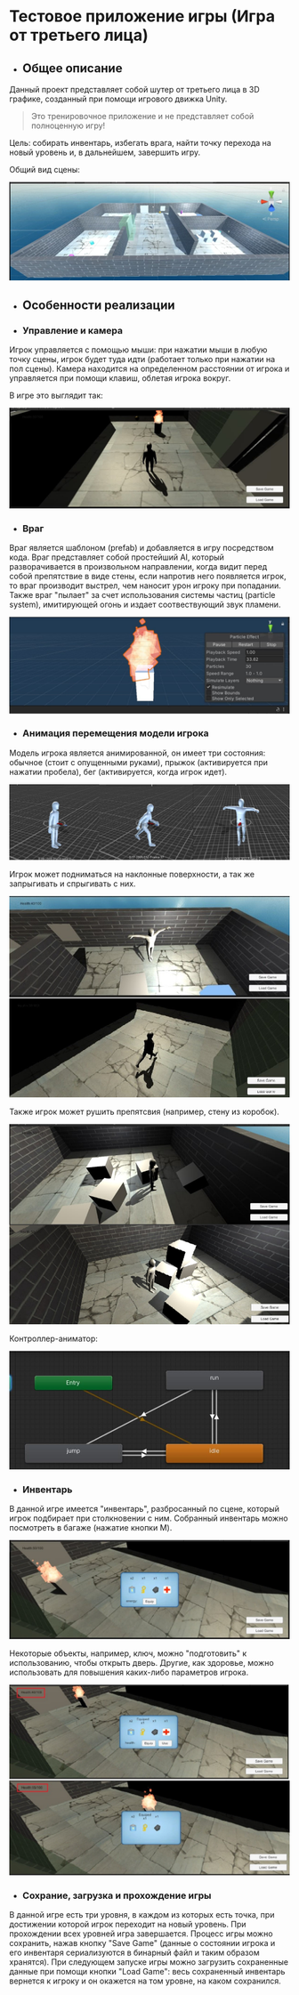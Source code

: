 # Тестовое приложение игры (Игра от третьего лица)
* ## Общее описание
Данный проект представляет собой шутер от третьего лица в 3D графике, созданный при помощи игрового движка Unity.
> Это тренировочное приложение и не представляет собой полноценную игру!

Цель: собирать инвентарь, избегать врага, найти точку перехода на новый уровень и, в дальнейшем, завершить игру.

Общий вид сцены:

 ![alt-текст](readme_images/scene.jpg "Сцена")
 
* ## Особенности реализации
* ### Управление и камера
Игрок управляется с помощью мыши: при нажатии мыши в любую точку сцены, игрок будет туда идти (работает только при нажатии на пол сцены). Камера находится на определенном
расстоянии от игрока и управляется при помощи клавиш, облетая игрока вокруг.

В игре это выглядит так:

![alt-текст](readme_images/person.jpg "Общий вид игры")

 * ### Враг
Враг является шаблоном (prefab) и добавляется в игру посредством кода. Враг представляет
собой простейший AI, который разворачивается в произвольном направлении, когда видит перед собой препятствие в виде стены,
если напротив него появляется игрок, то враг производит выстрел, чем наносит урон игроку при попадании. 
Также враг "пылает" за счет использования системы частиц (particle system), имитирующей огонь и издает соотвествующий звук пламени.

![alt-текст](readme_images/enemy.jpg "Враг пылает!")

* ### Анимация перемещения модели игрока
Модель игрока является анимированной, он имеет три состояния: обычное (стоит с опущенными руками), прыжок (активируется при нажатии пробела), бег (активируется, когда 
игрок идет). 

![alt-текст](readme_images/poses.jpg "Анимация модели игрока")

Игрок может подниматься на наклонные поверхности, а так же запрыгивать и спрыгивать с них. 

![alt-текст](readme_images/poses_in_action.jpg "Поведение игрока в движении")

Также игрок может рушить препятсвия (например, стену из коробок).

![alt-текст](readme_images/boxes.png "Игрок громит стену")

Контроллер-аниматор:

![alt-текст](readme_images/animation.jpg)

* ### Инвентарь
В данной игре имеется "инвентарь", разбросанный по сцене, который игрок подбирает при столкновении с ним. Собранный инвентарь можно посмотреть в багаже (нажатие кнопки M).

![alt-текст](readme_images/inventory.jpg  "Собранный игроком инвентарь")

Некоторые объекты, например, ключ, можно "подготовить" к использованию, чтобы открыть дверь. Другие, как здоровье, можно использовать для повышения каких-либо параметров 
игрока.


![alt-текст](readme_images/health.jpg  "Игрок повышает здоровье!")

* ### Сохрание, загрузка и прохождение игры
В данной игре есть три уровня, в каждом из которых есть точка, при достижении которой игрок переходит на новый уровень. При прохождении всех уровней игра завершается.
Процесс игры можно сохранить, нажав кнопку "Save Game" (данные о состоянии игрока и его инвентаря сериализуются в бинарный файл и таким образом хранятся). При следующем 
запуске игры можно загрузить сохраненные данные при помощи кнопки "Load Game": весь сохраненный инвентарь вернется к игроку и он окажется на том уровне, на каком сохранился.





